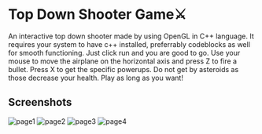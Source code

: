 # Top Down Shooter Game⚔



An interactive top down shooter made by using OpenGL in C++ language. It requires your system to have c++ installed, preferrably codeblocks as well for smooth functioning. 
Just click run and you are good to go.
Use your mouse to move the airplane on the horizontal axis and press Z to fire a bullet.
Press X to get the specific powerups.
Do not get by asteroids as those decrease your health.
Play as long as you want!

## Screenshots
![page1](https://user-images.githubusercontent.com/56498084/100494756-bfda9600-316a-11eb-8d28-81916f1eac85.JPG)
![page2](https://user-images.githubusercontent.com/56498084/100471212-d0a1f200-30ff-11eb-8be5-0e3bbcc703c8.JPG)
![page3](https://user-images.githubusercontent.com/56498084/100471226-def00e00-30ff-11eb-9efa-20ca1b0efd21.JPG)
![page4](https://user-images.githubusercontent.com/56498084/100471242-e8797600-30ff-11eb-96f6-11cf6d31757d.JPG)

